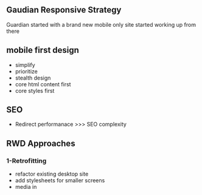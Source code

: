 ## Gaudian Responsive Strategy
Guardian started with a brand new mobile only site
started working up from there


## mobile first design
- simplify
- prioritize
- stealth design
- core html content first
- core styles first

## SEO
- Redirect performanace >>> SEO complexity

## RWD Approaches 

### 1-Retrofitting
- refactor existing desktop site
- add stylesheets for smaller screens
- media in <style> tags
**pros**
- simple
- less design complocations
-politically simpler
**cons**
- might not be simple
- layout only focus
- performace
- requires media query support

### 2-Step by step
- incremental improv
- page by page
- component by compoenent
- eg. microsoft
**pros**
- politically simpler
- can prioritize most important parts
- learning as we go
**cons**
- consistency
- technical complexity

### 3-New Mobile Site
- leave existing 'desktop' site
- start mobile from scratch

**pros**
- politically simple
- starts with flexibility
- performance foocus
- layout scale up
**cons**
- still a separate site
- redirects, consistency, SEO
- scale up design can be hard

### 4-mobile first responsive
- start with mobile focus
- progressively enhance to desktop
**pros**
- fresh start
**cons**
- time
- politically difficult

## Examples
- https://github.com/ahume/responsive-roadtrip

# Design Prototyping

## Pattern Portfolio
- 

## Styleguides
- and variations
- potential design deliverables
- tools for deisng/dev process
- spectrum from design to dev

## Style Tiles
- http://styletil.es
- sit between oodboards and precise mockups
- catalyst for discusssions about the goals of an interface

## Element collage
- http://danielmall.com/articles/rif-element-collages

## Style prototype
- http://sparkbox.github.io/style-prototype
- into

## Common Themes
- modules
- components
- Elements
"not designing pages, design system of components"

## Atomic Design
- atoms
- molecules
- organisms
- templates
- pages

## Pattern Lab 
- Pattern Lab library framework (google this sucker)
- php, node.js, .NET

# Navigation Patterns

## Different Approaches
- Nav first Approach (mostly desktop)
- Content First Approach (mostly mobile)
- link to footer Approach (thesession.org)
- Menu Toggle (starbucks.com)
- Select menu (retreatsforgeeks.com)
- Progressive Disclosure (gaurdian.co.uk)
  - collect the items that cannot fit into visible nav into a menu toggle
  - hybrid full + menu toggle
  - 
